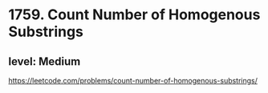 # 1759. Count Number of Homogenous Substrings
## level: Medium

https://leetcode.com/problems/count-number-of-homogenous-substrings/
